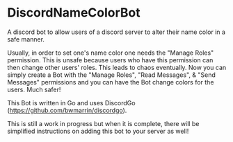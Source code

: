 # DiscordNameColorBot

A discord bot to allow users of a discord server to alter their name color in a safe manner.

Usually, in order to set one's name color one needs the "Manage Roles" permission. This is unsafe because users who have this permission can then change other users' roles. This leads to chaos eventually. Now you can simply create a Bot with the "Manage Roles", "Read Messages", & "Send Messages" permissions and you can have the Bot change colors for the users. Much safer!

This Bot is written in Go and uses DiscordGo (https://github.com/bwmarrin/discordgo).

This is still a work in progress but when it is complete, there will be simplified instructions on adding this bot to your server as well!